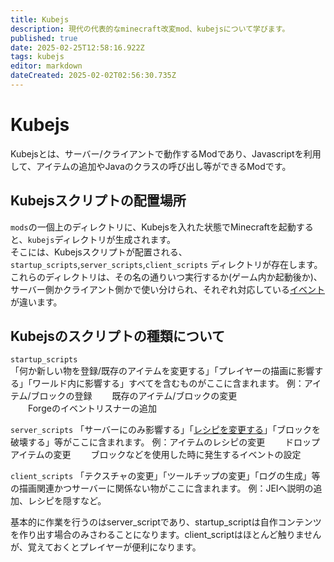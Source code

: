 ```yaml
---
title: Kubejs
description: 現代の代表的なminecraft改変mod、kubejsについて学びます。
published: true
date: 2025-02-25T12:58:16.922Z
tags: kubejs
editor: markdown
dateCreated: 2025-02-02T02:56:30.735Z
---
```


# Kubejs

Kubejsとは、サーバー/クライアントで動作するModであり、Javascriptを利用して、アイテムの追加やJavaのクラスの呼び出し等ができるModです。

## Kubejsスクリプトの配置場所
`mods`の一個上のディレクトリに、Kubejsを入れた状態でMinecraftを起動すると、`kubejs`ディレクトリが生成されます。  
そこには、Kubejsスクリプトが配置される、
`startup_scripts`,`server_scripts`,`client_scripts`
ディレクトリが存在します。
これらのディレクトリは、その名の通りいつ実行するか(ゲーム内か起動後か)、サーバー側かクライアント側かで使い分けられ、それぞれ対応している[イベント](/kubejs/events)が違います。

## Kubejsのスクリプトの種類について
`startup_scripts`  
「何か新しい物を登録/既存のアイテムを変更する」「プレイヤーの描画に影響する」「ワールド内に影響する」すべてを含むものがここに含まれます。
例：アイテム/ブロックの登録
　　既存のアイテム/ブロックの変更  
　　Forgeのイベントリスナーの追加 

`server_scripts`
「サーバーにのみ影響する」「[レシピを変更する](/ja/kubejs/editingRecipe)」「ブロックを破壊する」等がここに含まれます。
例：アイテムのレシピの変更
　　ドロップアイテムの変更
　　ブロックなどを使用した時に発生するイベントの設定

`client_scripts`
「テクスチャの変更」「ツールチップの変更」「ログの生成」等の描画関連かつサーバーに関係ない物がここに含まれます。
例：JEIへ説明の追加、レシピを隠すなど。


基本的に作業を行うのはserver_scriptであり、startup_scriptは自作コンテンツを作り出す場合のみさわることになります。client_scriptはほとんど触りませんが、覚えておくとプレイヤーが便利になります。
